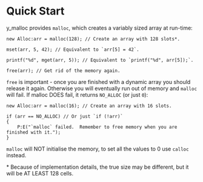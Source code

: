 # Quick Start

y_malloc provides `malloc`, which creates a variably sized array at run-time:

```pawn
new Alloc:arr = malloc(128); // Create an array with 128 slots*.

mset(arr, 5, 42); // Equivalent to `arr[5] = 42`.

printf("%d", mget(arr, 5)); // Equivalent to `printf("%d", arr[5]);`.

free(arr); // Get rid of the memory again.
```

`free` is important - once you are finished with a dynamic array you should release it again.  Otherwise you will eventually run out of memory and `malloc` will fail.  If malloc DOES fail, it returns `NO_ALLOC` (or just `0`):

```pawn
new Alloc:arr = malloc(16); // Create an array with 16 slots.

if (arr == NO_ALLOC) // Or just `if (!arr)`
{
	P:E("`malloc` failed.  Remember to free memory when you are finished with it.");
}
```

`malloc` will NOT initialise the memory, to set all the values to 0 use `calloc` instead.

\* Because of implementation details, the true size may be different, but it will be AT LEAST 128 cells.

